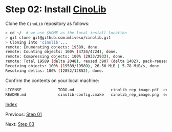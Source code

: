 # Step 02: Install [CinoLib](https://github.com/mlivesu/cinolib)

Clone the `CinoLib` repository as follows:

```bash
> cd ~/  # we use $HOME as the local install location
> git clone git@github.com:mlivesu/cinolib.git
> Cloning into 'cinolib'...
remote: Enumerating objects: 19589, done.
remote: Counting objects: 100% (4724/4724), done.
remote: Compressing objects: 100% (2933/2933), done.
remote: Total 19589 (delta 2048), reused 3907 (delta 1402), pack-reused 14865
Receiving objects: 100% (19589/19589), 26.50 MiB | 5.78 MiB/s, done.
Resolving deltas: 100% (12852/12852), done.
```

Confirm the contents on your local machine:

```bash
LICENSE                TODO.md                cinolib_rep_image.pdf  examples/              include/
README.md              cinolib-config.cmake   cinolib_rep_image.png  external/              scripts/
```

[Index](README.md)

Previous: [Step 01](step_01.md)

Next: [Step 03](step_03.md)

